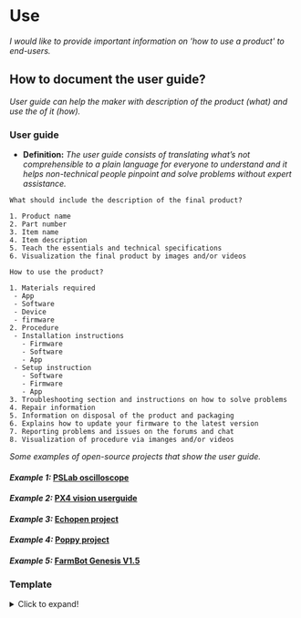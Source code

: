# **Use**

*I would like to provide important information on 'how to use a product' to end-users.*

## **How to document the user guide?**

*User guide can help the maker with description of the product (what) and use the of it (how).* 

### **User guide** 

 - **Definition:** *The user guide consists of translating what’s not comprehensible to a plain language for everyone to understand and it helps non-technical people pinpoint and solve problems without expert assistance.*

  ```
What should include the description of the final product?

 1. Product name
 2. Part number
 3. Item name
 4. Item description
 5. Teach the essentials and technical specifications 
 6. Visualization the final product by images and/or videos

How to use the product?

 1. Materials required
   - App
   - Software
   - Device 
   - firmware
 2. Procedure
   - Installation instructions  
     - Firmware
     - Software
     - App
   - Setup instruction 
     - Software
     - Firmware
     - App
 3. Troubleshooting section and instructions on how to solve problems 
 4. Repair information
 5. Information on disposal of the product and packaging
 6. Explains how to update your firmware to the latest version
 7. Reporting problems and issues on the forums and chat
 8. Visualization of procedure via imanges and/or videos 
  ```
  
 *Some examples of open-source projects that show the user guide.*
  
 #### *Example 1:* [PSLab oscilloscope](https://docs.pslab.io/tutorials/oscilloscope.html#tutorials-oscilloscope--page-root) 
  
 #### *Example 2:* [PX4 vision userguide](https://docs.px4.io/master/en/#how-do-i-get-started)
 
 #### *Example 3:* [Echopen project](https://echopen.gitbooks.io/echopen_prototyping/content/introduction/new_introduction.html) 
 
 #### *Example 4:* [Poppy project ]( https://docs.poppy-project.org/en/)
 
 #### *Example 5:* [FarmBot Genesis V1.5 ]( https://genesis.farm.bot/v1.5/Extras/troubleshooting)

### Template
<details>
  <summary>Click to expand!</summary>
 
 ### Documentation of user guide
 
  #### 1. Description of product
  1. ...
     
 #### 2. Use of product
  1. Materials required
      * ...
  2. Procedure
      * ...
  3. Setup instruction
  4. Troubleshooting
  5. Repair information
  6. ...
 
</details>
